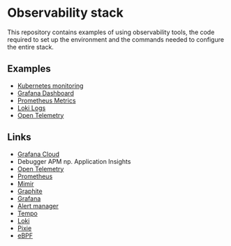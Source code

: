 # Observability stack

This repository contains examples of using observability tools, the code required to set up the environment and the commands needed to configure the entire stack.

## Examples

- [Kubernetes monitoring](kubernetes-monitoring/)
- [Grafana Dashboard](grafana-dashboard/)
- [Prometheus Metrics](prometheus-metrics/)
- [Loki Logs](loki-logs/)
- [Open Telemetry](open-telemetry/)

## Links

- [Grafana Cloud](https://sebastianczech.grafana.net/)
- Debugger APM np. Application Insights
- [Open Telemetry](https://opentelemetry.io/)
- [Prometheus](https://prometheus.io/)
- [Mimir](https://grafana.com/oss/mimir/)
- [Graphite](https://grafana.com/oss/graphite/)
- [Grafana](https://grafana.com/)
- [Alert manager](https://grafana.com/docs/grafana/latest/alerting/set-up/configure-alertmanager/)
- [Tempo](https://grafana.com/oss/tempo/)
- [Loki](https://grafana.com/oss/loki/)
- [Pixie](https://px.dev/)
- [eBPF](https://ebpf.io/applications/)
